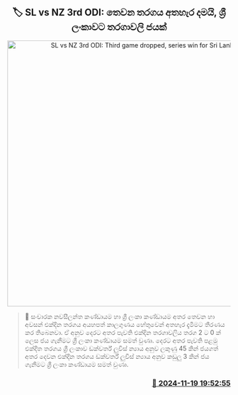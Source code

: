 <p align='center'><b><h2 align='center' title='SL vs NZ 3rd ODI: Third game dropped, series win for Sri Lanka'>🏷 SL vs NZ 3rd ODI: තෙවන තරගය අතහැර දමයි, ශ්‍රී ලංකාවට තරගාවලි ජයක්</h2></b></p>
<p align='center'><img src='https://helakuru.sgp1.cdn.digitaloceanspaces.com/esana/images/lib/sl-vs-nz-3rd-odi.jpg' width='600' alt='SL vs NZ 3rd ODI: Third game dropped, series win for Sri Lanka'></p>

>📝 සංචාරක නවසීලන්ත කණ්ඩායම හා ශ්‍රී ලංකා කණ්ඩායම අතර තෙවන හා අවසන් එක්දින තරගය අයහපත් කාලගුණය හේතුවෙන් අතහැර දැමීමට තීරණය කර තිබෙනවා.
ඒ අනුව දෙරට අතර පැවති එක්දින තරගාවලිය තරග 2 ට 0 ක් ලෙස ජය ගැනීමට ශ්‍රී ලංකා කණ්ඩායම සමත් වුණා.
දෙරට අතර පැවති පළමු එක්දිත තරගය ශ්‍රී ලංකාව ඩක්වර්ත් ලුවිස් න්‍යාය අනුව ලකුණු 45 කින් ජයගත් අතර දෙවන එක්දින තරගය ඩක්වර්ත් ලුවිස් න්‍යාය අනුව කඩුලු 3 කින් ජය ගැනීමට ශ්‍රී ලංකා කණ්ඩායම සමත් වුණා.


<h3 align='right'><a href='https://www.helakuru.lk/esana/p/105255/'>📅 2024-11-19 19:52:55</a></h3>
